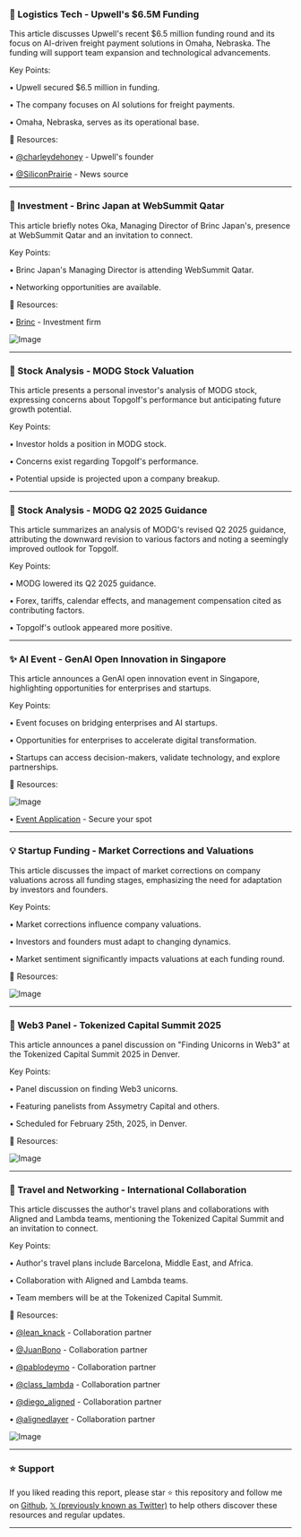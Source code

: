 ### 🚀 Logistics Tech - Upwell's $6.5M Funding

This article discusses Upwell's recent $6.5 million funding round and its focus on AI-driven freight payment solutions in Omaha, Nebraska.  The funding will support team expansion and technological advancements.

Key Points:

• Upwell secured $6.5 million in funding.

• The company focuses on AI solutions for freight payments.

• Omaha, Nebraska, serves as its operational base.


🔗 Resources:

• [@charleydehoney](https://twitter.com/charleydehoney) - Upwell's founder


• [@SiliconPrairie](https://twitter.com/SiliconPrairie) - News source



---

### 🤖 Investment - Brinc Japan at WebSummit Qatar

This article briefly notes Oka, Managing Director of Brinc Japan's, presence at WebSummit Qatar and an invitation to connect.

Key Points:

• Brinc Japan's Managing Director is attending WebSummit Qatar.


•  Networking opportunities are available.


🔗 Resources:

• [Brinc](https://brinc.io) - Investment firm


![Image](https://pbs.twimg.com/media/GkmtiBxXMAAKgi0?format=jpg&name=small)


---

### 🤖 Stock Analysis - MODG Stock Valuation

This article presents a personal investor's analysis of MODG stock, expressing concerns about Topgolf's performance but anticipating future growth potential.

Key Points:

•  Investor holds a position in MODG stock.

• Concerns exist regarding Topgolf's performance.

• Potential upside is projected upon a company breakup.


---

### 🤖 Stock Analysis - MODG Q2 2025 Guidance

This article summarizes an analysis of MODG's revised Q2 2025 guidance, attributing the downward revision to various factors and noting a seemingly improved outlook for Topgolf.

Key Points:

• MODG lowered its Q2 2025 guidance.

• Forex, tariffs, calendar effects, and management compensation cited as contributing factors.


• Topgolf's outlook appeared more positive.


---

### ✨ AI Event - GenAI Open Innovation in Singapore

This article announces a GenAI open innovation event in Singapore, highlighting opportunities for enterprises and startups.

Key Points:

• Event focuses on bridging enterprises and AI startups.

•  Opportunities for enterprises to accelerate digital transformation.

• Startups can access decision-makers, validate technology, and explore partnerships.


🔗 Resources:

![Image](https://pbs.twimg.com/media/GkmeZNqWwAA7ACr?format=jpg&name=small)

• [Event Application](https://bit.ly/GOISG2025LN) - Secure your spot


---

### 💡 Startup Funding - Market Corrections and Valuations

This article discusses the impact of market corrections on company valuations across all funding stages, emphasizing the need for adaptation by investors and founders.

Key Points:

• Market corrections influence company valuations.

• Investors and founders must adapt to changing dynamics.


• Market sentiment significantly impacts valuations at each funding round.


🔗 Resources:

![Image](https://pbs.twimg.com/ext_tw_video_thumb/1894150050265075712/pu/img/mJVIVUzTiOX9aUAZ.jpg)


---

### 🤖 Web3 Panel - Tokenized Capital Summit 2025

This article announces a panel discussion on "Finding Unicorns in Web3" at the Tokenized Capital Summit 2025 in Denver.

Key Points:

• Panel discussion on finding Web3 unicorns.

• Featuring panelists from Assymetry Capital and others.

• Scheduled for February 25th, 2025, in Denver.


🔗 Resources:

![Image](https://pbs.twimg.com/media/GkfcXxbXoAAZHVb?format=jpg&name=small)



---

### 🤖 Travel and Networking -  International Collaboration

This article discusses the author's travel plans and collaborations with Aligned and Lambda teams,  mentioning the Tokenized Capital Summit and an invitation to connect.

Key Points:

• Author's travel plans include Barcelona, Middle East, and Africa.

•  Collaboration with Aligned and Lambda teams.

•  Team members will be at the Tokenized Capital Summit.


🔗 Resources:

• [@lean_knack](https://twitter.com/lean_knack) -  Collaboration partner

• [@JuanBono](https://twitter.com/JuanBono) - Collaboration partner

• [@pablodeymo](https://twitter.com/pablodeymo) - Collaboration partner

• [@class_lambda](https://twitter.com/class_lambda) - Collaboration partner

• [@diego_aligned](https://twitter.com/diego_aligned) - Collaboration partner

• [@alignedlayer](https://twitter.com/alignedlayer) - Collaboration partner


![Image](https://pbs.twimg.com/media/GkjGQ3zWwAI28wj?format=jpg&name=900x900)


---

### ⭐️ Support

If you liked reading this report, please star ⭐️ this repository and follow me on [Github](https://github.com/Drix10), [𝕏 (previously known as Twitter)](https://x.com/DRIX_10_) to help others discover these resources and regular updates.

---